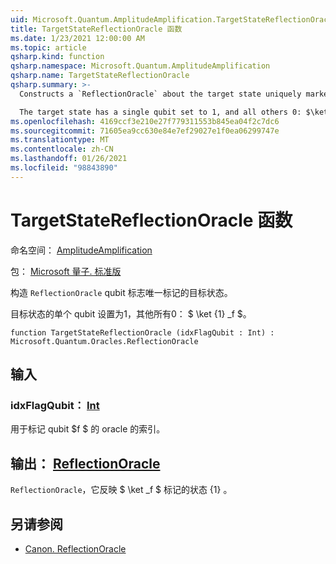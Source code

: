 ```yaml
---
uid: Microsoft.Quantum.AmplitudeAmplification.TargetStateReflectionOracle
title: TargetStateReflectionOracle 函数
ms.date: 1/23/2021 12:00:00 AM
ms.topic: article
qsharp.kind: function
qsharp.namespace: Microsoft.Quantum.AmplitudeAmplification
qsharp.name: TargetStateReflectionOracle
qsharp.summary: >-
  Constructs a `ReflectionOracle` about the target state uniquely marked by the flag qubit.

  The target state has a single qubit set to 1, and all others 0: $\ket{1}_f$.
ms.openlocfilehash: 4169ccf3e210e27f779311553b845ea04f2c7dc6
ms.sourcegitcommit: 71605ea9cc630e84e7ef29027e1f0ea06299747e
ms.translationtype: MT
ms.contentlocale: zh-CN
ms.lasthandoff: 01/26/2021
ms.locfileid: "98843890"
---
```

# <a name="targetstatereflectionoracle-function"></a>TargetStateReflectionOracle 函数

命名空间： [AmplitudeAmplification](xref:Microsoft.Quantum.AmplitudeAmplification)

包： [Microsoft 量子. 标准版](https://nuget.org/packages/Microsoft.Quantum.Standard)


构造 `ReflectionOracle` qubit 标志唯一标记的目标状态。

目标状态的单个 qubit 设置为1，其他所有0： $ \ket {1} _f $。

```qsharp
function TargetStateReflectionOracle (idxFlagQubit : Int) : Microsoft.Quantum.Oracles.ReflectionOracle
```


## <a name="input"></a>输入

### <a name="idxflagqubit--int"></a>idxFlagQubit： [Int](xref:microsoft.quantum.lang-ref.int)

用于标记 qubit $f $ 的 oracle 的索引。



## <a name="output--reflectionoracle"></a>输出： [ReflectionOracle](xref:Microsoft.Quantum.Oracles.ReflectionOracle)

`ReflectionOracle`，它反映 $ \ket _f $ 标记的状态 {1} 。

## <a name="see-also"></a>另请参阅

- [Canon. ReflectionOracle](xref:Microsoft.Quantum.Canon.ReflectionOracle)
